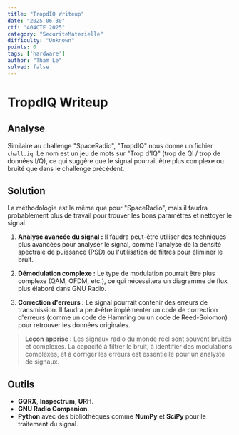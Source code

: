```yaml
---
title: "TropdIQ Writeup"
date: "2025-06-30"
ctf: "404CTF 2025"
category: "SecuriteMaterielle"
difficulty: "Unknown"
points: 0
tags: ['hardware']
author: "Tham Le"
solved: false
---
```


# TropdIQ Writeup

## Analyse

Similaire au challenge "SpaceRadio", "TropdIQ" nous donne un fichier `chall.iq`. Le nom est un jeu de mots sur "Trop d'IQ" (trop de QI / trop de données I/Q), ce qui suggère que le signal pourrait être plus complexe ou bruité que dans le challenge précédent.

## Solution

La méthodologie est la même que pour "SpaceRadio", mais il faudra probablement plus de travail pour trouver les bons paramètres et nettoyer le signal.

1.  **Analyse avancée du signal :** Il faudra peut-être utiliser des techniques plus avancées pour analyser le signal, comme l'analyse de la densité spectrale de puissance (PSD) ou l'utilisation de filtres pour éliminer le bruit.

2.  **Démodulation complexe :** Le type de modulation pourrait être plus complexe (QAM, OFDM, etc.), ce qui nécessitera un diagramme de flux plus élaboré dans GNU Radio.

3.  **Correction d'erreurs :** Le signal pourrait contenir des erreurs de transmission. Il faudra peut-être implémenter un code de correction d'erreurs (comme un code de Hamming ou un code de Reed-Solomon) pour retrouver les données originales.

> **Leçon apprise :** Les signaux radio du monde réel sont souvent bruités et complexes. La capacité à filtrer le bruit, à identifier des modulations complexes, et à corriger les erreurs est essentielle pour un analyste de signaux.

## Outils

-   **GQRX**, **Inspectrum**, **URH**.
-   **GNU Radio Companion**.
-   **Python** avec des bibliothèques comme **NumPy** et **SciPy** pour le traitement du signal.
